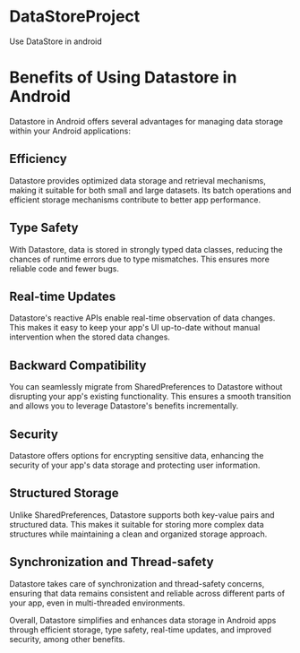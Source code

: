 # DataStoreProject
Use DataStore in android

# Benefits of Using Datastore in Android

Datastore in Android offers several advantages for managing data storage within your Android applications:

## Efficiency
Datastore provides optimized data storage and retrieval mechanisms, making it suitable for both small and large datasets. Its batch operations and efficient storage mechanisms contribute to better app performance.

## Type Safety
With Datastore, data is stored in strongly typed data classes, reducing the chances of runtime errors due to type mismatches. This ensures more reliable code and fewer bugs.

## Real-time Updates
Datastore's reactive APIs enable real-time observation of data changes. This makes it easy to keep your app's UI up-to-date without manual intervention when the stored data changes.

## Backward Compatibility
You can seamlessly migrate from SharedPreferences to Datastore without disrupting your app's existing functionality. This ensures a smooth transition and allows you to leverage Datastore's benefits incrementally.

## Security
Datastore offers options for encrypting sensitive data, enhancing the security of your app's data storage and protecting user information.

## Structured Storage
Unlike SharedPreferences, Datastore supports both key-value pairs and structured data. This makes it suitable for storing more complex data structures while maintaining a clean and organized storage approach.

## Synchronization and Thread-safety
Datastore takes care of synchronization and thread-safety concerns, ensuring that data remains consistent and reliable across different parts of your app, even in multi-threaded environments.

Overall, Datastore simplifies and enhances data storage in Android apps through efficient storage, type safety, real-time updates, and improved security, among other benefits.

